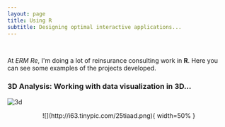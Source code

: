 ```yaml
---
layout: page
title: Using R
subtitle: Designing optimal interactive applications...
---
```


 <br>
 
At *ERM Re*, I'm doing a lot of reinsurance consulting work in **R**. Here you can see some examples of the projects developed.
 <br>
 
### 3D Analysis: Working with data visualization in 3D...
![3d](http://i64.tinypic.com/ngubye.png)
<center>
![](http://i63.tinypic.com/25tiaad.png){ width=50% }
</center>

